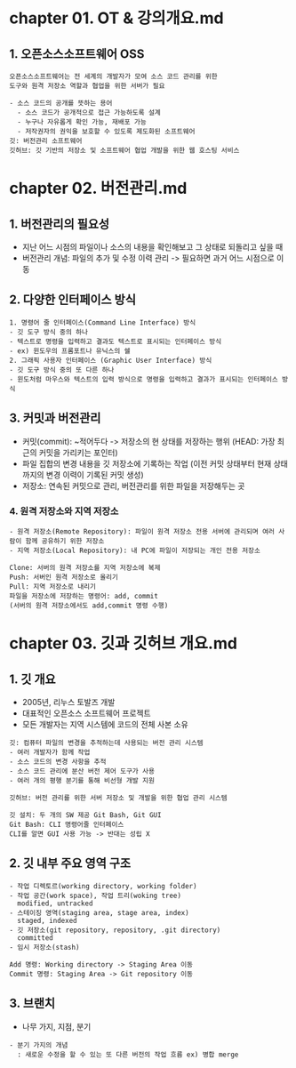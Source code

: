 # chapter 01. OT & 강의개요.md

## 1. 오픈소스소프트웨어 OSS
```
오픈소스소프트웨어는 전 세계의 개발자가 모여 소스 코드 관리를 위한
도구와 원격 저장소 역할과 협업을 위한 서버가 필요
```
```
- 소스 코드의 공개를 뜻하는 용어
  - 소스 코드가 공개적으로 접근 가능하도록 설계
  - 누구나 자유롭게 확인 가능, 재배포 가능
  - 저작권자의 권익을 보호할 수 있도록 제도화된 소프트웨어
깃: 버전관리 소프트웨어
깃허브: 깃 기반의 저장소 및 소프트웨어 협업 개발을 위한 웹 호스팅 서비스
```
# chapter 02. 버전관리.md

## 1. 버전관리의 필요성
- 지난 어느 시점의 파일이나 소스의 내용을 확인해보고 그 상태로 되돌리고 싶을 때 
- 버전관리 개념: 파일의 추가 및 수정 이력 관리 -> 필요하면 과거 어느 시점으로 이동
## 2. 다양한 인터페이스 방식
```
1. 명령어 줄 인터페이스(Command Line Interface) 방식
- 깃 도구 방식 중의 하나
- 텍스트로 명령을 입력하고 결과도 텍스트로 표시되는 인터페이스 방식
- ex) 윈도우의 프롬포트나 유닉스의 쉘
2. 그래픽 사용자 인터페이스 (Graphic User Interface) 방식
- 깃 도구 방식 중의 또 다른 하나
- 윈도처럼 마우스와 텍스트의 입력 방식으로 명령을 입력하고 결과가 표시되는 인터페이스 방식
```
## 3. 커밋과 버전관리
- 커밋(commit): ~적어두다 -> 저장소의 현 상태를 저장하는 행위
  (HEAD: 가장 최근의 커밋을 가리키는 포인터)
- 파일 집합의 변경 내용을 깃 저장소에 기록하는 작업
  (이전 커밋 상태부터 현재 상태까지의 변경 이력이 기록된 커밋 생성)
- 저장소: 연속된 커밋으로 관리, 버전관리를 위한 파일을 저장해두는 곳
### 4. 원격 저장소와 지역 저장소
```
- 원격 저장소(Remote Repository): 파일이 원격 저장소 전용 서버에 관리되며 여러 사람이 함께 공유하기 위한 저장소
- 지역 저장소(Local Repository): 내 PC에 파일이 저장되는 개인 전용 저장소
```
```
Clone: 서버의 원격 저장소를 지역 저장소에 복제
Push: 서버인 원격 저장소로 올리기
Pull: 지역 저장소로 내리기
파일을 저장소에 저장하는 명령어: add, commit
(서버의 원격 저장소에서도 add,commit 명령 수행)
```

# chapter 03. 깃과 깃허브 개요.md

## 1. 깃 개요
- 2005년, 리누스 토발즈 개발
- 대표적인 오픈소스 소프트웨어 프로젝트
- 모든 개발자는 지역 시스템에 코드의 전체 사본 소유
```
깃: 컴퓨터 파일의 변경을 추적하는데 사용되는 버전 관리 시스템
- 여러 개발자가 함께 작업
- 소스 코드의 변경 사항을 추적
- 소스 코드 관리에 분산 버전 제어 도구가 사용
- 여러 개의 평행 분기를 통해 비선형 개발 지원

깃허브: 버전 관리를 위한 서버 저장소 및 개발을 위한 협업 관리 시스템

깃 설치: 두 개의 SW 제공 Git Bash, Git GUI
Git Bash: CLI 명령어줄 인터페이스
CLI를 알면 GUI 사용 가능 -> 반대는 성립 X
```
## 2. 깃 내부 주요 영역 구조
```
- 작업 디렉토르(working directory, working folder)
- 작업 공간(work space), 작업 트리(woking tree)
  modified, untracked
- 스테이징 영역(staging area, stage area, index)
  staged, indexed
- 깃 저장소(git repository, repository, .git directory)
  committed
- 임시 저장소(stash)
```
```
Add 명령: Working directory -> Staging Area 이동
Commit 명령: Staging Area -> Git repository 이동
```
## 3. 브랜치
- 나무 가지, 지점, 분기
```
- 분기 가지의 개념
  : 새로운 수정을 할 수 있는 또 다른 버전의 작업 흐름 ex) 병합 merge
```

